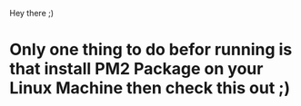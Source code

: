 
Hey there ;)
# Only one thing to do befor running is that install PM2 Package on your Linux Machine then check this out ;)
